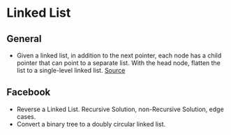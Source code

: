 Linked List
==

## General

- Given a linked list, in addition to the next pointer, each node has a child pointer that can point to a separate list. With the head node, flatten the list to a single-level linked list. [Source](http://blog.gainlo.co/index.php/2016/06/12/flatten-a-linked-list/)

## Facebook

- Reverse a Linked List. Recursive Solution, non-Recursive Solution, edge cases.
- Convert a binary tree to a doubly circular linked list.
